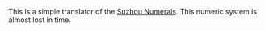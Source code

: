 This is a simple translator of the [Suzhou Numerals](https://en.wikipedia.org/wiki/Suzhou_numerals). 
This numeric system is almost lost in time.
